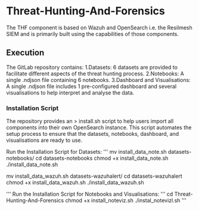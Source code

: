 # Threat-Hunting-And-Forensics
The THF component is based on Wazuh and OpenSearch i.e. the Resilmesh SIEM and is primarily built using the capabilities of those components.
## Execution
The GitLab repository contains:
  1.Datasets: 6 datasets are provided to facilitate different aspects of the threat hunting process.
  2.Notebooks: A single .ndjson file containing 6 notebooks.
  3.Dashboard and Visualisations: A single .ndjson file  includes 1 pre-configured dashboard and several visualisations to help interpret and analyse the data.

### Installation Script
The repository provides an > install.sh script to help users import all components into their own OpenSearch instance. This script automates the setup process to ensure that the datasets, notebooks, dashboard, and visualisations are ready to use.

Run the Installation Script for Datasets:
'''
mv install_data_note.sh datasets-notebooks/
cd datasets-notebooks
chmod +x install_data_note.sh
./install_data_note.sh

mv install_data_wazuh.sh datasets-wazuhalert/
cd datasets-wazuhalert
chmod +x install_data_wazuh.sh
./install_data_wazuh.sh

'''
Run the Installation Script for Notebooks and Visualisations:
'''
cd Threat-Hunting-And-Forensics
chmod +x install_noteviz.sh
./instal_notevizl.sh
'''
